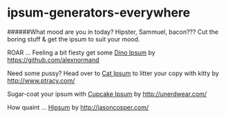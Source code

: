ipsum-generators-everywhere
===========================

######What mood are you in today? Hipster, Sammuel, bacon??? 
Cut the boring stuff & get the ipsum to suit your mood.


ROAR ... Feeling a bit fiesty get some [Dino Ipsum](http://dinoipsum.herokuapp.com/) by https://github.com/alexnormand

Need some pussy? Head over to [Cat Ipsum](http://www.catipsum.com) to litter your copy with kitty by http://www.ptracy.com/

Sugar-coat your ipsum with [Cupcake Ipsum](http://www.cupcakeipsum.com) by http://unerdwear.com/

How quaint ... [Hipsum](http://hipsum.co) by http://jasoncosper.com/
